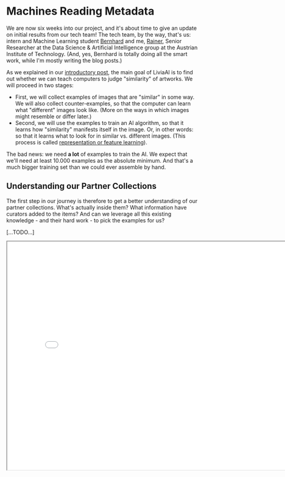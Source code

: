 # Machines Reading Metadata

We are now six weeks into our project, and it's about time to give an update on initial results from our tech team! The tech team, by the way, that's us: intern and Machine Learning student [Bernhard](#) and me, [Rainer](#), Senior Researcher at the Data Science & Artificial Intelligence group at the Austrian Institute of Technology. (And, yes, Bernhard is totally doing all the smart work, while I'm mostly writing the blog posts.)

As we explained in our [introductory post](#), the main goal of LiviaAI is to find out whether we can teach computers to judge "similarity" of artworks. We will proceed in two stages:

- First, we will collect examples of images that are "similar" in some way. We will also collect counter-examples, so that the
  computer can learn what "different" images look like. (More on the ways in which images might resemble or differ later.) 
- Second, we will use the examples to train an AI algorithm, so that it learns how "similarity" manifests itself in the image. Or, 
  in other words: so that it learns what to look for in similar vs. different images. (This process is called 
  [representation or feature learning](https://en.wikipedia.org/wiki/Feature_learning)).

The bad news: we need __a lot__ of examples to train the AI. We expect that we'll need at least 10.000 examples as the absolute minimum. And that's a much bigger training set than we could ever assemble by hand.

## Understanding our Partner Collections 

The first step in our journey is therefore to get a better understanding of our partner collections. What's actually inside them? What information have curators added to the items? And can we leverage all this existing knowledge - and their hard work - to pick the examples for us?

[...TODO...]

<iframe 
  src="/embeds/blog/2022-04/embeddings-example.html"
  style="width:800px; height:600px;">
</iframe>




